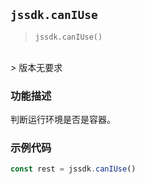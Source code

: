 
## `jssdk.canIUse`

> `jssdk.canIUse()`
<br/>
> 版本无要求

### 功能描述

判断运行环境是否是容器。

### 示例代码

```js
const rest = jssdk.canIUse()
```

